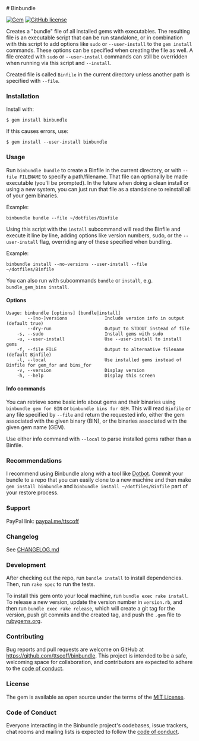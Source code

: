 <!--README--><!--GITHUB--># Binbundle

[![Gem](https://img.shields.io/gem/v/binbundle.svg)](https://rubygems.org/gems/na)
[![GitHub license](https://img.shields.io/github/license/ttscoff/binbundle.svg)](./LICENSE.txt)<!--END GITHUB-->

Creates a "bundle" file of all installed gems with executables. The resulting file is an executable script that can be run standalone, or in combination with this script to add options like `sudo` or `--user-install` to the `gem install` commands. These options can be specified when creating the file as well. A file created with `sudo` or `--user-install` commands can still be overridden when running via this script and `--install`.

Created file is called `Binfile` in the current directory unless another path is specified with `--file`.

### Installation

Install with:

    $ gem install binbundle

If this causes errors, use:

    $ gem install --user-install binbundle

### Usage

Run `binbundle bundle` to create a Binfile in the current directory, or with `--file FILENAME` to specify a path/filename. That file can optionally be made executable (you'll be prompted). In the future when doing a clean install or using a new system, you can just run that file as a standalone to reinstall all of your gem binaries.

Example:

    binbundle bundle --file ~/dotfiles/Binfile

Using this script with the `install` subcommand will read the Binfile and execute it line by line, adding options like version numbers, sudo, or the `--user-install` flag, overriding any of these specified when bundling.

Example:

    binbundle install --no-versions --user-install --file ~/dotfiles/Binfile

You can also run with subcommands `bundle` or `install`, e.g. `bundle_gem_bins install`.

#### Options

```
Usage: binbundle [options] [bundle|install]
        --[no-]versions              Include version info in output (default true)
        --dry-run                    Output to STDOUT instead of file
    -s, --sudo                       Install gems with sudo
    -u, --user-install               Use --user-install to install gems
    -f, --file FILE                  Output to alternative filename (default Binfile)
    -l, --local                      Use installed gems instead of Binfile for gem_for and bins_for
    -v, --version                    Display version
    -h, --help                       Display this screen
```

#### Info commands

You can retrieve some basic info about gems and their binaries using `binbundle gem for BIN` or `binbundle bins for GEM`. This will read `Binfile` or any file specified by `--file` and return the requested info, either the gem associated with the given binary (BIN), or the binaries associated with the given gem name (GEM).

Use either info command with `--local` to parse installed gems rather than a Binfile.

### Recommendations

I recommend using Binbundle along with a tool like [Dotbot](https://github.com/anishathalye/dotbot). Commit your bundle to a repo that you can easily clone to a new machine and then make `gem install binbundle` and `binbundle install ~/dotfiles/Binfile` part of your restore process.

<!--GITHUB-->
### Support

PayPal link: [paypal.me/ttscoff](https://paypal.me/ttscoff)

### Changelog

See [CHANGELOG.md](https://github.com/ttscoff/binbundle/blob/main/CHANGELOG.md)

### Development

After checking out the repo, run `bundle install` to install dependencies. Then, run `rake spec` to run the tests.

To install this gem onto your local machine, run `bundle exec rake install`. To release a new version, update the version number in `version.rb`, and then run `bundle exec rake release`, which will create a git tag for the version, push git commits and the created tag, and push the `.gem` file to [rubygems.org](https://rubygems.org).

### Contributing

Bug reports and pull requests are welcome on GitHub at <https://github.com/ttscoff/binbundle>. This project is intended to be a safe, welcoming space for collaboration, and contributors are expected to adhere to the [code of conduct](https://github.com/ttscoff/binbundle/blob/main/CODE_OF_CONDUCT.md).

### License

The gem is available as open source under the terms of the [MIT License](https://opensource.org/licenses/MIT).

### Code of Conduct

Everyone interacting in the Binbundle project's codebases, issue trackers, chat rooms and mailing lists is expected to follow the [code of conduct](https://github.com/ttscoff/binbundle/blob/main/CODE_OF_CONDUCT.md).
<!--END GITHUB--><!--END README-->
